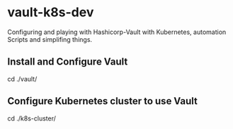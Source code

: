 # vault-k8s-dev
Configuring and playing with Hashicorp-Vault with Kubernetes, automation Scripts and simplifing things.

## Install and Configure Vault
cd ./vault/

## Configure Kubernetes cluster to use Vault
cd ./k8s-cluster/
